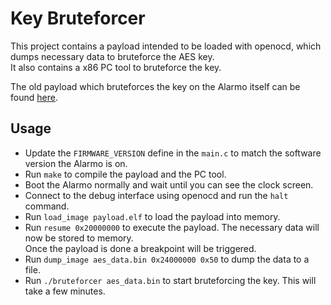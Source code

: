 # Key Bruteforcer
This project contains a payload intended to be loaded with openocd, which dumps necessary data to bruteforce the AES key.  
It also contains a x86 PC tool to bruteforce the key.  

The old payload which bruteforces the key on the Alarmo itself can be found [here](./old/README.md).

## Usage
- Update the `FIRMWARE_VERSION` define in the `main.c` to match the software version the Alarmo is on.
- Run `make` to compile the payload and the PC tool.
- Boot the Alarmo normally and wait until you can see the clock screen.
- Connect to the debug interface using openocd and run the `halt` command.
- Run `load_image payload.elf` to load the payload into memory.
- Run `resume 0x20000000` to execute the payload. The necessary data will now be stored to memory.  
  Once the payload is done a breakpoint will be triggered.  
- Run `dump_image aes_data.bin 0x24000000 0x50` to dump the data to a file.
- Run `./bruteforcer aes_data.bin` to start bruteforcing the key. This will take a few minutes.
